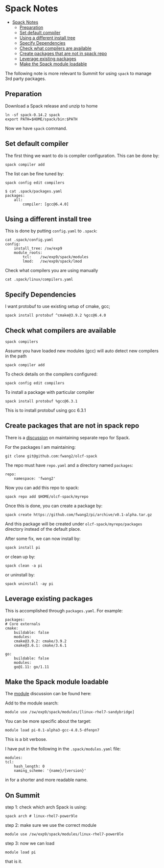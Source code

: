 # Spack Notes

- [Spack Notes](#spack-notes)
  - [Preparation](#preparation)
  - [Set default compiler](#set-default-compiler)
  - [Using a different install tree](#using-a-different-install-tree)
  - [Specify Dependencies](#specify-dependencies)
  - [Check what compilers are available](#check-what-compilers-are-available)
  - [Create packages that are not in spack repo](#create-packages-that-are-not-in-spack-repo)
  - [Leverage existing packages](#leverage-existing-packages)
  - [Make the Spack module loadable](#make-the-spack-module-loadable)

The following note is more relevant to Summit for using `spack` to manage 3rd party packages.

## Preparation

Download a Spack release and unzip to home

    ln -sf spack-0.14.2 spack
    export PATH=$HOME/spack/bin:$PATH
  
Now we have `spack` command.


## Set default compiler

The first thing we want to do is compiler configuration. This can be done by:

    spack compiler add

The list can be fine tuned by:

    spack config edit compilers    

```
$ cat .spack/packages.yaml
packages:
    all:
        compiler: [gcc@6.4.0]
```

## Using a different install tree

This is done by putting `config.yaml` to `.spack`:

    cat .spack/config.yaml
    config:
        install_tree: /sw/exp9
        module_roots:
            tcl:    /sw/exp9/spack/modules
            lmod:   /sw/exp9/spack/lmod

Check  what compilers you are using manually

    cat .spack/linux/compilers.yaml

## Specify Dependencies

I want protobuf to use existing setup of cmake, gcc;

    spack install protobuf ^cmake@3.9.2 %gcc@6.4.0

## Check what compilers are available

    spack compilers

Assume you have loaded new modules (gcc)
will auto detect new compilers in the path

    spack compiler add

To check details on the compilers configured:

    spack config edit compilers

To install a package with particular compiler

    spack install protobuf %gcc@6.3.1

This is to install protobuf using gcc 6.3.1

## Create packages that are not in spack repo

There is a [discussion](https://spack.readthedocs.io/en/latest/repositories.html) on maintaining separate repo for Spack.

For the packages I am maintaining:
    
    git clone git@github.com:fwang2/olcf-spack

The repo must have `repo.yaml` and a directory named `packages`:

    repo:
        namespace: 'fwang2'

Now you can add this repo to spack:

    spack repo add $HOME/olcf-spack/myrepo

Once this is done, you can create a package by:

    spack create https://github.com/fwang2/pi/archive/v0.1-alpha.tar.gz

And this package will be created under `olcf-spack/myrepo/packages` directory instead of the default place.

After some fix, we can now install by:

    spack install pi

or clean up by:

    spack clean -a pi

or uninstall by:

    spack uninstall -ay pi

## Leverage existing packages

This is accomplished through `packages.yaml`. For example:


    packages:
    # Core externals
    cmake:
        buildable: false
        modules:
        cmake@3.9.2: cmake/3.9.2
        cmake@3.6.1: cmake/3.6.1

    go:
        buildable: false
        modules:
        go@1.11: go/1.11

## Make the Spack module loadable

The [module](https://spack-tutorial.readthedocs.io/en/latest/tutorial_modules.html) discussion can be found here:

Add to the module search:

    module use /sw/exp9/spack/modules/[linux-rhel7-sandybridge]

You can be more specific about the target:

    module load pi-0.1-alpha3-gcc-4.8.5-dfenpn7

This is a bit verbose.

I have put in the following in the `.spack/modules.yaml` file:

    modules:
    tcl:
        hash_length: 0
        naming_scheme: '{name}/{version}'

in for a shorter and more readable name.

## On Summit

step 1: check which arch Spack is using:

    spack arch # linux-rhel7-power9le    

step 2: make sure we use the correct module

    module use /sw/exp9/spack/modules/linux-rhel7-power8le

step 3: now we can load

    module load pi

that is it.
